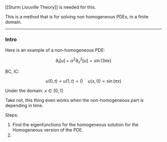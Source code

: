 [[Sturm Liouville Theory]] is needed for this. 

This is a method that is for solving non homogeneous PDEs, in a finite domain. 

---
### **Intro**

Here is an example of a non-homogeneous PDE: 

$$
\partial_t[u] + \alpha^2 \partial_x^2[u] = \sin(3\pi x)
$$

BC, IC: 

$$
u(0, t) = u(1, t) = 0 \quad u(x, 0) = \sin(\pi x)
$$

Under the domain: $x \in[0, 1]$

Take not, this thing even works when the non-homogeneous part is depending in time. 

Steps: 
1. Find the eigenfunctions for the homogeneous solution for the Homogeneous version of the PDE. 
2. 